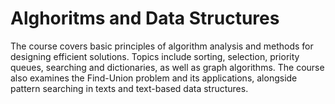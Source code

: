 # Alghoritms and Data Structures

The course covers basic principles of algorithm analysis and methods for designing efficient solutions. Topics include sorting, selection, priority queues, searching and dictionaries, as well as graph algorithms. The course also examines the Find-Union problem and its applications, alongside pattern searching in texts and text-based data structures.